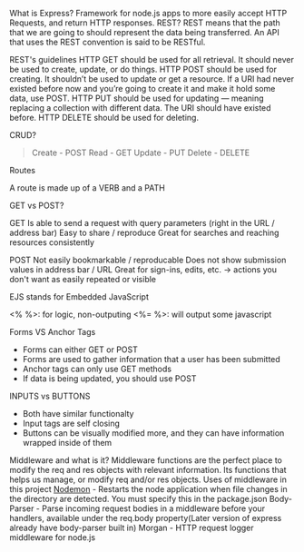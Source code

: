 What is Express?
Framework for node.js apps to more easily accept HTTP Requests, and return HTTP responses.
REST?
REST means that the path that we are going to should represent the data being transferred. An API that uses the REST convention is said to be RESTful.

REST's guidelines
HTTP GET should be used for all retrieval. It should never be used to create, update, or do things.
HTTP POST should be used for creating. It shouldn’t be used to update or get a resource. If a URI had never existed before now and you’re going to create it and make it hold some data, use POST.
HTTP PUT should be used for updating — meaning replacing a collection with different data. The URI should have existed before.
HTTP DELETE should be used for deleting.

CRUD?
> Create -  POST
> Read - GET
> Update - PUT
> Delete - DELETE

Routes

A route is made up of a VERB and a PATH

GET vs POST?

GET 
Is able to send a request with query parameters (right in the URL / address bar)
Easy to share / reproduce
Great for searches and reaching resources consistently

POST
Not easily bookmarkable / reproducable
Does not show submission values in address bar / URL
Great for sign-ins, edits, etc. -> actions you don't want as easily repeated or visible

EJS
stands for Embedded JavaScript

<% %>: for logic, non-outputing 
<%= %>: will output some javascript 

Forms VS Anchor Tags

* Forms can either GET or POST
* Forms are used to gather information that a user has been submitted
* Anchor tags can only use GET methods
* If data is being updated, you should use POST

INPUTS vs BUTTONS

* Both have similar functionalty
* Input tags are self closing
* Buttons can be visually modified more, and they can have information wrapped inside of them

Middleware and what is it?
Middleware functions are the perfect place to modify the req and res objects with relevant information.
Its functions that helps us manage, or modify req and/or res objects.
Uses of middleware in this project
[Nodemon](https://www.npmjs.com/package/nodemon) - Restarts the node application when file changes in the directory are detected. You must specify this in the package.json
Body-Parser - Parse incoming request bodies in a middleware before your handlers, available under the req.body property(Later version of express already have body-parser built in)
Morgan - HTTP request logger middleware for node.js
